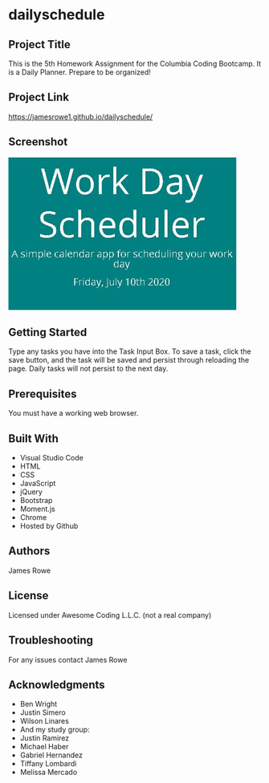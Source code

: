 # dailyschedule

## Project Title

This is the 5th Homework Assignment for the Columbia Coding Bootcamp. It is a Daily Planner. Prepare to be organized!

## Project Link

https://jamesrowe1.github.io/dailyschedule/

## Screenshot

![codequiz](./dailyschedule.jpg)

## Getting Started

Type any tasks you have into the Task Input Box. To save a task, click the save button, and the task will be saved and persist through reloading the page. Daily tasks will not persist to the next day.

## Prerequisites

You must have a working web browser.

## Built With

- Visual Studio Code
- HTML
- CSS
- JavaScript
- jQuery
- Bootstrap
- Moment.js
- Chrome
- Hosted by Github

## Authors

James Rowe

## License

Licensed under Awesome Coding L.L.C. (not a real company)

## Troubleshooting

For any issues contact James Rowe

## Acknowledgments

- Ben Wright
- Justin Simero
- Wilson Linares
- And my study group:
- Justin Ramirez
- Michael Haber
- Gabriel Hernandez
- Tiffany Lombardi
- Melissa Mercado
